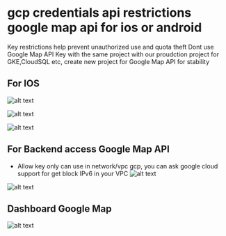 # gcp credentials api restrictions google map api for ios or android
Key restrictions help prevent unauthorized use and quota theft
Dont use Google Map API Key with the same project with our proudction project for GKE,CloudSQL etc, create new project for Google Map API for stability

## For IOS
![alt text](https://i.imgur.com/qWIOaRW.png)

![alt text](https://i.imgur.com/vTKWsZU.png)

![alt text](https://i.imgur.com/uQo4eqt.png)

## For Backend access Google Map API
- Allow key only can use in network/vpc gcp, you can ask google cloud support for get block IPv6 in your VPC
![alt text](https://i.imgur.com/mCAvFF0.png)

![alt text](https://i.imgur.com/83w0PaG.png)

## Dashboard Google Map
![alt text](https://i.imgur.com/TbHSNVN.png)
